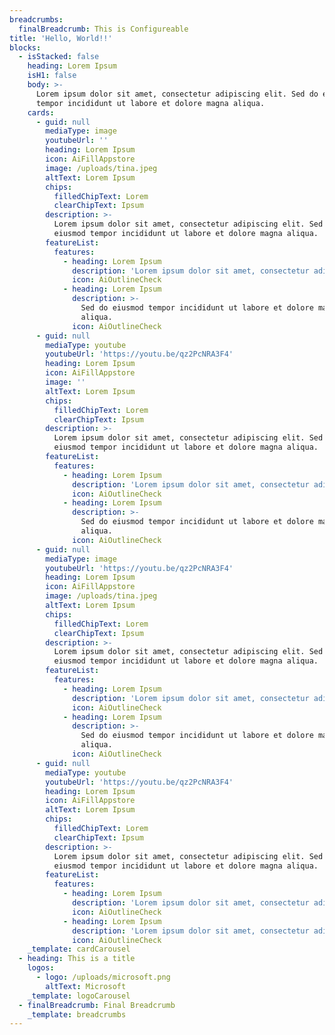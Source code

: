 ```yaml
---
breadcrumbs:
  finalBreadcrumb: This is Configureable
title: 'Hello, World!!'
blocks:
  - isStacked: false
    heading: Lorem Ipsum
    isH1: false
    body: >-
      Lorem ipsum dolor sit amet, consectetur adipiscing elit. Sed do eiusmod
      tempor incididunt ut labore et dolore magna aliqua.
    cards:
      - guid: null
        mediaType: image
        youtubeUrl: ''
        heading: Lorem Ipsum
        icon: AiFillAppstore
        image: /uploads/tina.jpeg
        altText: Lorem Ipsum
        chips:
          filledChipText: Lorem
          clearChipText: Ipsum
        description: >-
          Lorem ipsum dolor sit amet, consectetur adipiscing elit. Sed do
          eiusmod tempor incididunt ut labore et dolore magna aliqua.
        featureList:
          features:
            - heading: Lorem Ipsum
              description: 'Lorem ipsum dolor sit amet, consectetur adipiscing elit.'
              icon: AiOutlineCheck
            - heading: Lorem Ipsum
              description: >-
                Sed do eiusmod tempor incididunt ut labore et dolore magna
                aliqua.
              icon: AiOutlineCheck
      - guid: null
        mediaType: youtube
        youtubeUrl: 'https://youtu.be/qz2PcNRA3F4'
        heading: Lorem Ipsum
        icon: AiFillAppstore
        image: ''
        altText: Lorem Ipsum
        chips:
          filledChipText: Lorem
          clearChipText: Ipsum
        description: >-
          Lorem ipsum dolor sit amet, consectetur adipiscing elit. Sed do
          eiusmod tempor incididunt ut labore et dolore magna aliqua.
        featureList:
          features:
            - heading: Lorem Ipsum
              description: 'Lorem ipsum dolor sit amet, consectetur adipiscing elit.'
              icon: AiOutlineCheck
            - heading: Lorem Ipsum
              description: >-
                Sed do eiusmod tempor incididunt ut labore et dolore magna
                aliqua.
              icon: AiOutlineCheck
      - guid: null
        mediaType: image
        youtubeUrl: 'https://youtu.be/qz2PcNRA3F4'
        heading: Lorem Ipsum
        icon: AiFillAppstore
        image: /uploads/tina.jpeg
        altText: Lorem Ipsum
        chips:
          filledChipText: Lorem
          clearChipText: Ipsum
        description: >-
          Lorem ipsum dolor sit amet, consectetur adipiscing elit. Sed do
          eiusmod tempor incididunt ut labore et dolore magna aliqua.
        featureList:
          features:
            - heading: Lorem Ipsum
              description: 'Lorem ipsum dolor sit amet, consectetur adipiscing elit.'
              icon: AiOutlineCheck
            - heading: Lorem Ipsum
              description: >-
                Sed do eiusmod tempor incididunt ut labore et dolore magna
                aliqua.
              icon: AiOutlineCheck
      - guid: null
        mediaType: youtube
        youtubeUrl: 'https://youtu.be/qz2PcNRA3F4'
        heading: Lorem Ipsum
        icon: AiFillAppstore
        altText: Lorem Ipsum
        chips:
          filledChipText: Lorem
          clearChipText: Ipsum
        description: >-
          Lorem ipsum dolor sit amet, consectetur adipiscing elit. Sed do
          eiusmod tempor incididunt ut labore et dolore magna aliqua.
        featureList:
          features:
            - heading: Lorem Ipsum
              description: 'Lorem ipsum dolor sit amet, consectetur adipiscing elit.'
              icon: AiOutlineCheck
            - heading: Lorem Ipsum
              description: 'Lorem ipsum dolor sit amet, consectetur adipiscing elit.'
              icon: AiOutlineCheck
    _template: cardCarousel
  - heading: This is a title
    logos:
      - logo: /uploads/microsoft.png
        altText: Microsoft
    _template: logoCarousel
  - finalBreadcrumb: Final Breadcrumb
    _template: breadcrumbs
---
```


